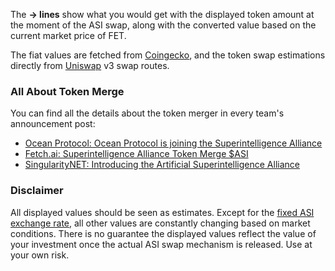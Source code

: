 The **→ lines** show what you would get with the displayed token amount at the moment of the ASI swap, along with the converted value based on the current market price of FET.

The fiat values are fetched from [Coingecko](https://coingecko.com), and the token swap estimations directly from [Uniswap](https://uniswap.org) v3 swap routes.

### All About Token Merge

You can find all the details about the token merger in every team's announcement post:

- [Ocean Protocol: Ocean Protocol is joining the Superintelligence Alliance](https://blog.oceanprotocol.com/ocean-protocol-is-joining-the-superintelligence-alliance-767c82693f24)
- [Fetch.ai: Superintelligence Alliance Token Merge $ASI](https://fetch.ai/blog/superintelligence-alliance-token-merge-asi)
- [SingularityNET: Introducing the Artificial Superintelligence Alliance](https://blog.singularitynet.io/introducing-the-artificial-superintelligence-alliance-40a4dea01e62)

### Disclaimer

All displayed values should be seen as estimates. Except for the [fixed ASI exchange rate](https://blog.oceanprotocol.com/ocean-protocol-is-joining-the-superintelligence-alliance-767c82693f24#3c8e), all other values are constantly changing based on market conditions. There is no guarantee the displayed values reflect the value of your investment once the actual ASI swap mechanism is released. Use at your own risk.
